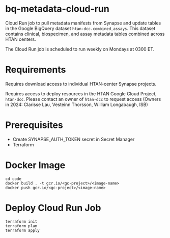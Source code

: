 # bq-metadata-cloud-run

Cloud Run job to pull metadata manifests from Synapse and update tables in the Google BigQuery dataset `htan-dcc.combined_assays`. This dataset contains clinical, biospecimen, and assay metadata tables combined across HTAN centers. 

The Cloud Run job is scheduled to run weekly on Mondays at 0300 ET.

# Requirements
Requires download access to individual HTAN-center Synapse projects. 

Requires access to deploy resources in the HTAN Google Cloud Project, `htan-dcc`. Please contact an owner of `htan-dcc` to request access (Owners in 2024: Clarisse Lau, Vesteinn Thorsson, William Longabaugh, ISB)

# Prerequisites
- Create SYNAPSE_AUTH_TOKEN secret in Secret Manager
- Terraform 

# Docker Image

```
cd code
docker build . -t gcr.io/<gc-project>/<image-name>
docker push gcr.io/<gc-project>/<image-name>
```

# Deploy Cloud Run Job

```
terraform init
terraform plan
terraform apply
```
